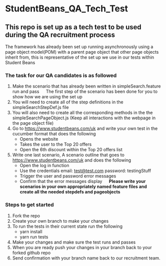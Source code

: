 # StudentBeans_QA_Tech_Test

## This repo is set up as a tech test to be used during the QA recruitment process

The framework has already been set up running asynchronously using a page object model(POM) with a parent page object that other page objects inherit from, this is representative of the set up we use in our tests within Student Beans

### The task for our QA candidates is as followed

1. Make the scenario that has already been written in simpleSearch.feature run and pass
&emsp; The first step of the scenario has been done for you to show how we are using the set up
&emsp;
2. You will need to create all of the step definitions in the simpleSearchStepDef.js file
&emsp;
3. You will also need to create all the corresponding methods in the the simpleSearchPageObject.js (Keep all interactions with the webpage in the page object file)
&emsp;
4. Go to <https://www.studentbeans.com/uk> and write your own test in the cucumber format that does the following
    - Opens the website
    - Takes the user to the Top 20 offers
    - Open the 6th discount within the Top 20 offers list
5. Write one last scenario, A scenario outline that goes to <https://www.studentbeans.com/uk> and does the following
    - Open the log in function
    - Use the credentials email: test@test.com password: testingStuff
    - Trigger the user and password error messages
    - Confirm that the error messages display
&emsp;
**Please write your scenarios in your own appropriately named feature files and create all the needed stepdefs and pageobjects**

### Steps to get started

1. Fork the repo
&emsp;
2. Create your own branch to make your changes
&emsp;
3. To run the tests in their current state run the following
    - yarn install
    - yarn run tests
&emsp;
4. Make your changes and make sure the test runs and passes
&emsp;
5. When you are ready push your changes in your branch back to your forked github repo
&emsp;
6. Send confirmation with your branch name back to our recruitment team.
